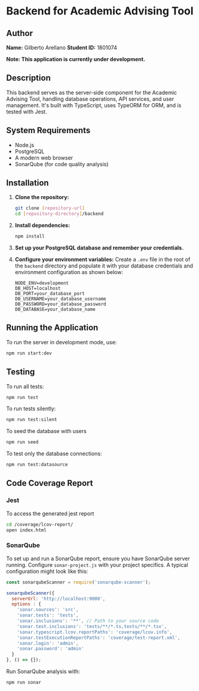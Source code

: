 # Backend for Academic Advising Tool

## Author
**Name:** Gilberto Arellano
**Student ID:** 1801074

**Note: This application is currently under development.** 

## Description

This backend serves as the server-side component for the Academic Advising Tool, handling database operations, API services, and user management. It's built with TypeScript, uses TypeORM for ORM, and is tested with Jest.

## System Requirements

- Node.js
- PostgreSQL
- A modern web browser
- SonarQube (for code quality analysis)

## Installation

1. **Clone the repository:**
   ```bash
   git clone [repository-url]
   cd [repository-directory]/backend
   ```

2. **Install dependencies:**
   ```bash
   npm install
   ```

3. **Set up your PostgreSQL database and remember your credentials.**

4. **Configure your environment variables:**
   Create a `.env` file in the root of the `backend` directory and populate it with your database credentials and environment configuration as shown below:
   ```
   NODE_ENV=development
   DB_HOST=localhost
   DB_PORT=your_database_port
   DB_USERNAME=your_database_username
   DB_PASSWORD=your_database_password
   DB_DATABASE=your_database_name
   ```

## Running the Application

To run the server in development mode, use:
```bash
npm run start:dev
```

## Testing

To run all tests:
```bash
npm run test
```

To run tests silently:
```bash
npm run test:silent
```

To seed the database with users
```bash
npm run seed
```

To test only the database connections:
```bash
npm run test:datasource
```

## Code Coverage Report

### Jest
To access the generated jest report
```bash
cd /coverage/lcov-report/
open index.html
```

### SonarQube

To set up and run a SonarQube report, ensure you have SonarQube server running. Configure `sonar-project.js` with your project specifics. A typical configuration might look like this:
```javascript
const sonarqubeScanner = require('sonarqube-scanner');

sonarqubeScanner({
  serverUrl: 'http://localhost:9000',
  options : {
    'sonar.sources': 'src',
    'sonar.tests': 'tests',
    'sonar.inclusions': '**', // Path to your source code
    'sonar.test.inclusions': 'tests/**/*.ts,tests/**/*.tsx',
    'sonar.typescript.lcov.reportPaths': 'coverage/lcov.info',
    'sonar.testExecutionReportPaths': 'coverage/test-report.xml',
    'sonar.login': 'admin',
    'sonar.password': 'admin'
  }
}, () => {});
```

Run SonarQube analysis with:
```bash
npm run sonar
```
